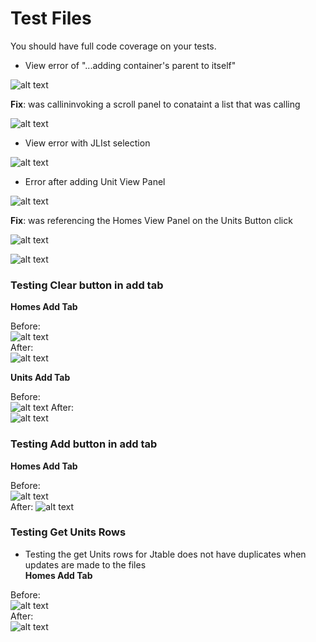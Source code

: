 # Test Files

You should have full code coverage on your tests. 

- View error of "...adding container's parent to itself"

![alt text](test_imgs/image.png)

**Fix**: was callininvoking a scroll panel to conataint a list that was calling 

![alt text](test_imgs/image1.png)

- View error with JLIst selection

![alt text](test_imgs/image2.png)

- Error after adding Unit View Panel

![alt text](test_imgs/image3.png)

**Fix**: was referencing the Homes View Panel on the Units Button click

![alt text](test_imgs/image4.png)

![alt text](test_imgs/image5.png)


### Testing Clear button in add tab  
**Homes Add Tab**

Before:   
![alt text](test_imgs/image6.png)  
After:    
![alt text](test_imgs/image7.png)  

**Units Add Tab**

Before:    
![alt text](test_imgs/image8.png)
After:  
![alt text](test_imgs/image9.png)

### Testing Add button in add tab  
**Homes Add Tab**

Before:   
![alt text](test_imgs/image10.png)  
After: 
![alt text](test_imgs/image11.png)

### Testing Get Units Rows  
- Testing the get Units rows for Jtable does not have duplicates when updates are made to the files  
**Homes Add Tab**

Before:   
![alt text](test_imgs/image12.png)  
After:  
![alt text](test_imgs/image13.png)